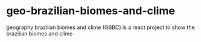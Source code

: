 # geo-brazilian-biomes-and-clime
geography brazilian biomes and clime (GBBC) is a react project to show the brazilian biomes and clime

